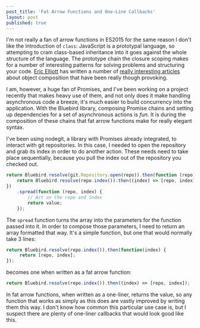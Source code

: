 ```yaml
---
post_title: 'Fat Arrow Functions and One-Line Callbacks'
layout: post
published: true
---
```

I'm not really a fan of arrow functions in ES2015 for the same reason I don't like the introduction of `class`: JavaScript is a prototypal language, so attempting to cram class-based inheritance into it goes against the whole structure of the language. The prototype chain the closure scoping makes for a number of interesting patterns for solving problems and structuring your code. [Eric Elliott](https://vimeo.com/69255635) has written a number of [really interesting articles](https://medium.com/javascript-scene/common-misconceptions-about-inheritance-in-javascript-d5d9bab29b0a) about object composition that have been really though provoking.

I am, however, a huge fan of Promises, and I've been working on a project recently that makes heavy use of them, and not only does it make handling asynchronous code a breeze, it's much easier to build concurrency into the application. With the Bluebird library, composing Promise chains and setting up dependencies for a set of asynchronous actions is *fun*. It is during the composition of these chains that fat arrow functions make for really elegant syntax.

I've been using nodegit, a library with Promises already integrated, to interact with git repositories. In this case, I needed to open the repository and grab its index in order to do another action. These needs need to take place sequentially, because you pull the index out of the repository you checked out.

```js
return Bluebird.resolve(git.Repository.open(repo)).then(function (repo) {
    return Bluebird.resolve(repo.index()).then((index) => [repo, index]);
})
    .spread(function (repo, index) {
        // Act on the repo and index
        return value;
    });
```

The `spread` function turns the array into the parameters for the function passed into it. In order to compose those parameters, I need to return an array formatted that way. It's a simple function, but one that would normally take 3 lines:

```js
return Bluebird.resolve(repo.index()).then(function(index) {
     return [repo, index];
});
```

becomes one when written as a fat arrow function:

```js
return Bluebird.resolve(repo.index()).then((index) => [repo, index]);
```

In fat arrow functions, when written as a one-liner, returns the value, so any function that works as simply as this does are vastly improved by writing them this way. I don't know how common this particular use case is, but I suspect there are plenty of one-liner callbacks that would look good like this.